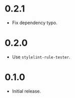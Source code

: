 # 0.2.1

- Fix dependency typo.

# 0.2.0

- Use `stylelint-rule-tester`.

# 0.1.0

- Initial release.

